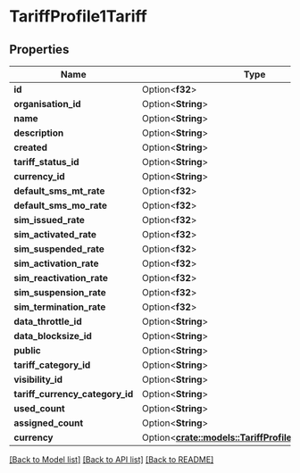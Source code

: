 # TariffProfile1Tariff

## Properties

Name | Type | Description | Notes
------------ | ------------- | ------------- | -------------
**id** | Option<**f32**> |  | [optional]
**organisation_id** | Option<**String**> |  | [optional]
**name** | Option<**String**> |  | [optional]
**description** | Option<**String**> |  | [optional]
**created** | Option<**String**> |  | [optional]
**tariff_status_id** | Option<**String**> |  | [optional]
**currency_id** | Option<**String**> |  | [optional]
**default_sms_mt_rate** | Option<**f32**> |  | [optional]
**default_sms_mo_rate** | Option<**f32**> |  | [optional]
**sim_issued_rate** | Option<**f32**> |  | [optional]
**sim_activated_rate** | Option<**f32**> |  | [optional]
**sim_suspended_rate** | Option<**f32**> |  | [optional]
**sim_activation_rate** | Option<**f32**> |  | [optional]
**sim_reactivation_rate** | Option<**f32**> |  | [optional]
**sim_suspension_rate** | Option<**f32**> |  | [optional]
**sim_termination_rate** | Option<**f32**> |  | [optional]
**data_throttle_id** | Option<**String**> |  | [optional]
**data_blocksize_id** | Option<**String**> |  | [optional]
**public** | Option<**String**> |  | [optional]
**tariff_category_id** | Option<**String**> |  | [optional]
**visibility_id** | Option<**String**> |  | [optional]
**tariff_currency_category_id** | Option<**String**> |  | [optional]
**used_count** | Option<**String**> |  | [optional]
**assigned_count** | Option<**String**> |  | [optional]
**currency** | Option<[**crate::models::TariffProfile1TariffCurrency**](TariffProfile_1_tariff_currency.md)> |  | [optional]

[[Back to Model list]](../README.md#documentation-for-models) [[Back to API list]](../README.md#documentation-for-api-endpoints) [[Back to README]](../README.md)


